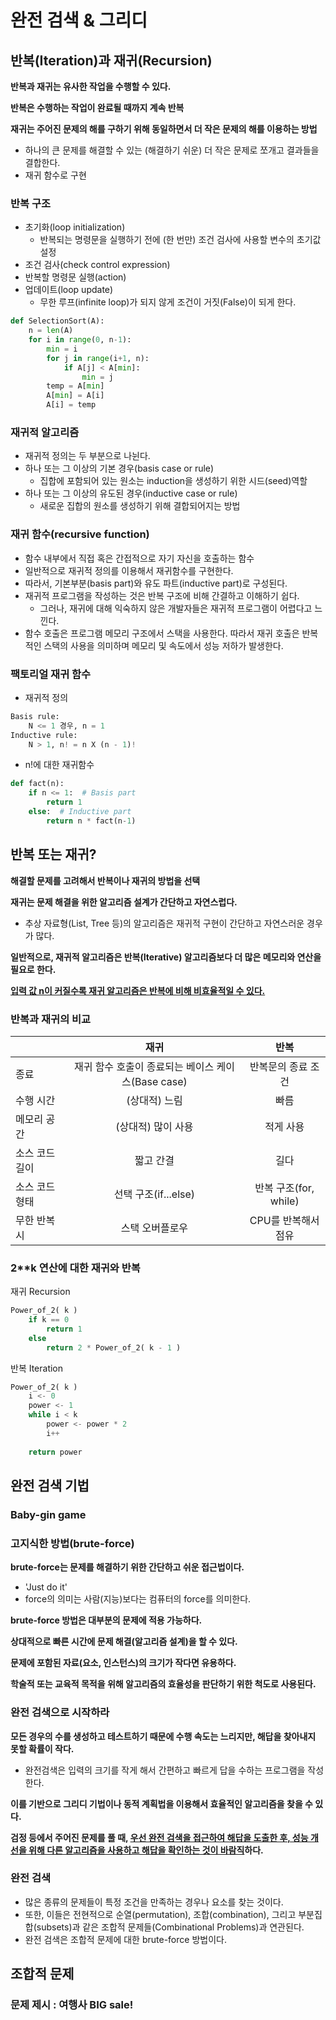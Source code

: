 # 완전 검색 & 그리디

## 반복(Iteration)과 재귀(Recursion)

**반복과 재귀는 유사한 작업을 수행할 수 있다.**

**반복은 수행하는 작업이 완료될 때까지 계속 반복**

**재귀는 주어진 문제의 해를 구하기 위해 동일하면서 더 작은 문제의 해를 이용하는 방법**

- 하나의 큰 문제를 해결할 수 있는 (해결하기 쉬운) 더 작은 문제로 쪼개고 결과들을 결합한다.
- 재귀 함수로 구현

### 반복 구조

- 초기화(loop initialization)
  - 반복되는 명령문을 실행하기 전에 (한 번만) 조건 검사에 사용할 변수의 초기값 설정
- 조건 검사(check control expression)
- 반복할 명령문 실행(action)
- 업데이트(loop update)
  - 무한 루프(infinite loop)가 되지 않게 조건이 거짓(False)이 되게 한다.

```python
def SelectionSort(A):
    n = len(A)
    for i in range(0, n-1):
        min = i
        for j in range(i+1, n):
            if A[j] < A[min]:
                min = j
        temp = A[min]
        A[min] = A[i]
        A[i] = temp
```



### 재귀적 알고리즘

- 재귀적 정의는 두 부분으로 나뉜다.
- 하나 또는 그 이상의 기본 경우(basis case or rule)
  - 집합에 포함되어 있는 원소는 induction을  생성하기 위한 시드(seed)역할
- 하나 또는 그 이상의 유도된 경우(inductive case or rule)
  - 새로운 집합의 원소를 생성하기 위해 결합되어지는 방법



### 재귀 함수(recursive function)

- 함수 내부에서 직접 혹은 간접적으로 자기 자신을 호출하는 함수
- 일반적으로 재귀적 정의를 이용해서 재귀함수를 구현한다.
- 따라서, 기본부분(basis part)와 유도 파트(inductive part)로 구성된다.
- 재귀적 프로그램을 작성하는 것은 반복 구조에 비해 간결하고 이해하기 쉽다.
  - 그러나, 재귀에 대해 익숙하지 않은 개발자들은 재귀적 프로그램이 어렵다고 느낀다.
- 함수 호출은 프로그램 메모리 구조에서 스택을 사용한다. 따라서 재귀 호출은 반복적인 스택의 사용을 의미하며 메모리 및 속도에서 성능 저하가 발생한다.



### 팩토리얼 재귀 함수

- 재귀적 정의

```python
Basis rule:
    N <= 1 경우, n = 1
Inductive rule:
    N > 1, n! = n X (n - 1)!
```

- n!에 대한 재귀함수

```python
def fact(n):
    if n <= 1:  # Basis part
        return 1
    else:  # Inductive part
        return n * fact(n-1)
```



## 반복 또는 재귀?

**해결할 문제를 고려해서 반복이나 재귀의 방법을 선택**

**재귀는 문제 해결을 위한 알고리즘 설계가 간단하고 자연스럽다.**

- 추상 자료형(List, Tree 등)의 알고리즘은 재귀적 구현이 간단하고 자연스러운 경우가 많다.

**일반적으로, 재귀적 알고리즘은 반복(Iterative) 알고리즘보다 더 많은 메모리와 연산을 필요로 한다.**

**<u>입력 값 n이 커질수록 재귀 알고리즘은 반복에 비해 비효율적일 수 있다.</u>**



### 반복과 재귀의 비교

|                |                        재귀                        |         반복          |
| -------------- | :------------------------------------------------: | :-------------------: |
| 종료           | 재귀 함수 호출이 종료되는 베이스 케이스(Base case) |  반복문의 종료 조건   |
| 수행 시간      |                   (상대적) 느림                    |         빠름          |
| 메모리 공간    |                 (상대적) 많이 사용                 |       적게 사용       |
| 소스 코드 길이 |                     짧고 간결                      |         길다          |
| 소스 코드 형태 |                선택 구조(if...else)                | 반복 구조(for, while) |
| 무한 반복시    |                  스택 오버플로우                   |  CPU를 반복해서 점유  |

### 2**k 연산에 대한 재귀와 반복

재귀 Recursion

```python
Power_of_2( k )
	if k == 0
    	return 1
    else
    	return 2 * Power_of_2( k - 1 )
```

반복 Iteration

```python
Power_of_2( k )
	i <- 0
    power <- 1
    while i < k
    	power <- power * 2
        i++
        
    return power
```



## 완전 검색 기법

### Baby-gin game



### 고지식한 방법(brute-force)

**brute-force는 문제를 해결하기 위한 간단하고 쉬운 접근법이다.**

- 'Just do it'
- force의 의미는 사람(지능)보다는 컴퓨터의 force를 의미한다.

**brute-force 방법은 대부분의 문제에 적용 가능하다.**

**상대적으로 빠른 시간에 문제 해결(알고리즘 설계)을 할 수 있다.**

**문제에 포함된 자료(요소, 인스턴스)의 크기가 작다면 유용하다.**

**학술적 또는 교육적 목적을 위해 알고리즘의 효율성을 판단하기 위한 척도로 사용된다.**



### 완전 검색으로 시작하라

**모든 경우의 수를 생성하고 테스트하기 때문에 수행 속도는 느리지만, 해답을 찾아내지 못할 확률이 작다.**

- 완전검색은 입력의 크기를 작게 해서 간편하고 빠르게 답을 수하는 프로그램을 작성한다.

**이를 기반으로 그리디 기법이나 동적 계획법을 이용해서 효율적인 알고리즘을 찾을 수 있다.**

**검정 등에서 주어진 문제를 풀 때, <u>우선 완전 검색을 접근하여 해답을 도출한 후, 성능 개선을 위해 다른 알고리즘을 사용하고 해답을 확인하는 것이 바람직</u>하다.**



### 완전 검색

- 많은 종류의 문제들이 특정 조건을 만족하는 경우나 요소를 찾는 것이다.
- 또한, 이들은 전현적으로 순열(permutation), 조합(combination), 그리고 부분집합(subsets)과 같은 조합적 문제들(Combinational Problems)과 연관된다.
- 완전 검색은 조합적 문제에 대한 brute-force 방법이다.



## 조합적 문제

### 문제 제시 : 여행사 BIG sale!



